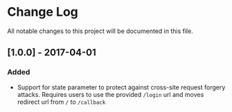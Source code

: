 # Change Log
All notable changes to this project will be documented in this file.

## [1.0.0] - 2017-04-01
### Added
- Support for state parameter to protect against cross-site request forgery attacks. Requires users to use the provided `/login` url and moves redirect url from `/` to `/callback`
